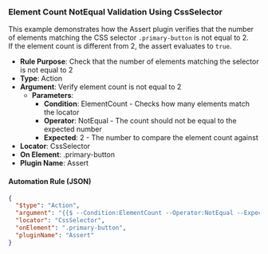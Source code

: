 ### Element Count NotEqual Validation Using CssSelector

This example demonstrates how the Assert plugin verifies that the number of elements matching the CSS selector `.primary-button` is not equal to 2.  
If the element count is different from 2, the assert evaluates to `true`.

- **Rule Purpose**: Check that the number of elements matching the selector is not equal to 2  
- **Type**: Action  
- **Argument**: Verify element count is not equal to 2  
  - **Parameters**:  
    - **Condition**: ElementCount - Checks how many elements match the locator  
    - **Operator**: NotEqual - The count should not be equal to the expected number  
    - **Expected**: 2 - The number to compare the element count against  
- **Locator**: CssSelector  
- **On Element**: .primary-button  
- **Plugin Name**: Assert  

#### Automation Rule (JSON)

```json
{
  "$type": "Action",
  "argument": "{{$ --Condition:ElementCount --Operator:NotEqual --Expected:2}}",
  "locator": "CssSelector",
  "onElement": ".primary-button",
  "pluginName": "Assert"
}
```
